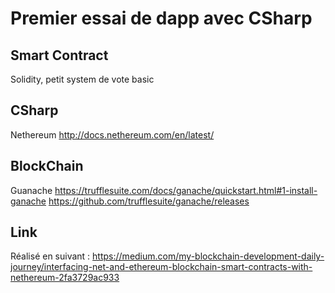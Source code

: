 # Premier essai de dapp avec CSharp

## Smart Contract
Solidity, petit system de vote basic


## CSharp
Nethereum
http://docs.nethereum.com/en/latest/

## BlockChain
Guanache
https://trufflesuite.com/docs/ganache/quickstart.html#1-install-ganache
https://github.com/trufflesuite/ganache/releases

## Link
Réalisé en suivant :
https://medium.com/my-blockchain-development-daily-journey/interfacing-net-and-ethereum-blockchain-smart-contracts-with-nethereum-2fa3729ac933